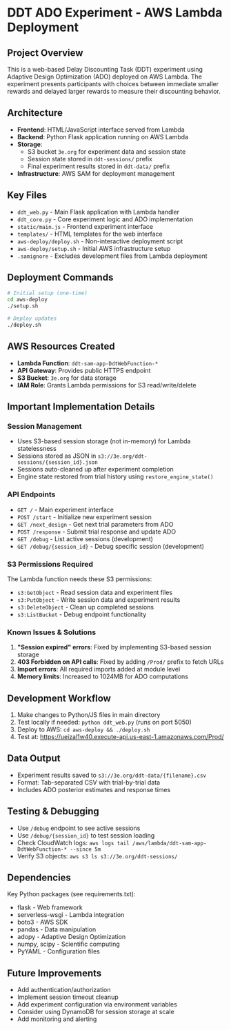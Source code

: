 # DDT ADO Experiment - AWS Lambda Deployment

## Project Overview
This is a web-based Delay Discounting Task (DDT) experiment using Adaptive Design Optimization (ADO) deployed on AWS Lambda. The experiment presents participants with choices between immediate smaller rewards and delayed larger rewards to measure their discounting behavior.

## Architecture
- **Frontend**: HTML/JavaScript interface served from Lambda
- **Backend**: Python Flask application running on AWS Lambda
- **Storage**: 
  - S3 bucket `3e.org` for experiment data and session state
  - Session state stored in `ddt-sessions/` prefix
  - Final experiment results stored in `ddt-data/` prefix
- **Infrastructure**: AWS SAM for deployment management

## Key Files
- `ddt_web.py` - Main Flask application with Lambda handler
- `ddt_core.py` - Core experiment logic and ADO implementation
- `static/main.js` - Frontend experiment interface
- `templates/` - HTML templates for the web interface
- `aws-deploy/deploy.sh` - Non-interactive deployment script
- `aws-deploy/setup.sh` - Initial AWS infrastructure setup
- `.samignore` - Excludes development files from Lambda deployment

## Deployment Commands
```bash
# Initial setup (one-time)
cd aws-deploy
./setup.sh

# Deploy updates
./deploy.sh
```

## AWS Resources Created
- **Lambda Function**: `ddt-sam-app-DdtWebFunction-*`
- **API Gateway**: Provides public HTTPS endpoint
- **S3 Bucket**: `3e.org` for data storage
- **IAM Role**: Grants Lambda permissions for S3 read/write/delete

## Important Implementation Details

### Session Management
- Uses S3-based session storage (not in-memory) for Lambda statelessness
- Sessions stored as JSON in `s3://3e.org/ddt-sessions/{session_id}.json`
- Sessions auto-cleaned up after experiment completion
- Engine state restored from trial history using `restore_engine_state()`

### API Endpoints
- `GET /` - Main experiment interface
- `POST /start` - Initialize new experiment session
- `GET /next_design` - Get next trial parameters from ADO
- `POST /response` - Submit trial response and update ADO
- `GET /debug` - List active sessions (development)
- `GET /debug/{session_id}` - Debug specific session (development)

### S3 Permissions Required
The Lambda function needs these S3 permissions:
- `s3:GetObject` - Read session data and experiment files
- `s3:PutObject` - Write session data and experiment results  
- `s3:DeleteObject` - Clean up completed sessions
- `s3:ListBucket` - Debug endpoint functionality

### Known Issues & Solutions
1. **"Session expired" errors**: Fixed by implementing S3-based session storage
2. **403 Forbidden on API calls**: Fixed by adding `/Prod/` prefix to fetch URLs
3. **Import errors**: All required imports added at module level
4. **Memory limits**: Increased to 1024MB for ADO computations

## Development Workflow
1. Make changes to Python/JS files in main directory
2. Test locally if needed: `python ddt_web.py` (runs on port 5050)
3. Deploy to AWS: `cd aws-deploy && ./deploy.sh`
4. Test at: https://ueizal1w40.execute-api.us-east-1.amazonaws.com/Prod/

## Data Output
- Experiment results saved to `s3://3e.org/ddt-data/{filename}.csv`
- Format: Tab-separated CSV with trial-by-trial data
- Includes ADO posterior estimates and response times

## Testing & Debugging
- Use `/debug` endpoint to see active sessions
- Use `/debug/{session_id}` to test session loading
- Check CloudWatch logs: `aws logs tail /aws/lambda/ddt-sam-app-DdtWebFunction-* --since 5m`
- Verify S3 objects: `aws s3 ls s3://3e.org/ddt-sessions/`

## Dependencies
Key Python packages (see requirements.txt):
- flask - Web framework
- serverless-wsgi - Lambda integration  
- boto3 - AWS SDK
- pandas - Data manipulation
- adopy - Adaptive Design Optimization
- numpy, scipy - Scientific computing
- PyYAML - Configuration files

## Future Improvements
- Add authentication/authorization
- Implement session timeout cleanup
- Add experiment configuration via environment variables
- Consider using DynamoDB for session storage at scale
- Add monitoring and alerting
